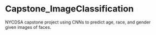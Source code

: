 # Capstone_ImageClassification
NYCDSA capstone project using CNNs to predict age, race, and gender given images of faces.
